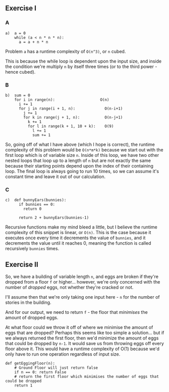 ## Exercise I

### A

```
a)  a = 0
    while (a < n * n * n):
      a = a + n * n
```

Problem `a` has a runtime complexity of `O(n^3)`, or `n` cubed.

This is because the while loop is dependent upon the input size, and inside the condition we're multiply `n` by itself three times (or to the third power - hence cubed).

### B

```
b)  sum = 0
    for i in range(n):                    O(n)
      i += 1
      for j in range(i + 1, n):             O(n-i+1)
        j += 1
        for k in range(j + 1, n):           O(n-j+1)
          k += 1
          for l in range(k + 1, 10 + k):    O(9)
            l += 1
            sum += 1
```

So, going off of what I have above (which I hope is correct), the runtime complexity of this problem would be `O(n*m*k)` because we start out with the first loop which is of variable size `n`. Inside of this loop, we have two other nested loops that loop up to a length of `n` but are not exactly the same because their starting points depend upon the index of their containing loop. The final loop is always going to run 10 times, so we can assume it's constant time and leave it out of our calculation.

### C

```
c)  def bunnyEars(bunnies):
      if bunnies == 0:
        return 0

      return 2 + bunnyEars(bunnies-1)
```

Recursive functions make my mind bleed a little, but I believe the runtime complexity of this snippet is linear, or `O(n)`. This is the case because it executes once every time it decrements the value of `bunnies`, and it decrements the value until it reaches 0, meaning the function is called recursively `bunnies` times.

## Exercise II

So, we have a building of variable length `n`, and eggs are broken if they're dropped from a floor `f` or higher... however, we're only concerned with the number of *dropped* eggs, not whether they're cracked or not.

I'll assume then that we're only taking one input here - `n` for the number of stories in the building.

And for our output, we need to return `f` - the floor that *minimises* the amount of dropped eggs.

At what floor could we throw it off of where we minimise the amount of eggs that are dropped? Perhaps this seems like too simple a solution... but if we always returned the first floor, then we'd minimize the amount of eggs that could be dropped by `n-1`. It would save us from throwing eggs off every floor above it. This would have a runtime complexity of O(1) because we'd only have to run one operation regardless of input size.

```
def getEggingFloor(n):
    # Ground Floor will just return false
    if n == 0: return False
    # return the first floor which minimises the number of eggs that could be dropped
    return 1
```
